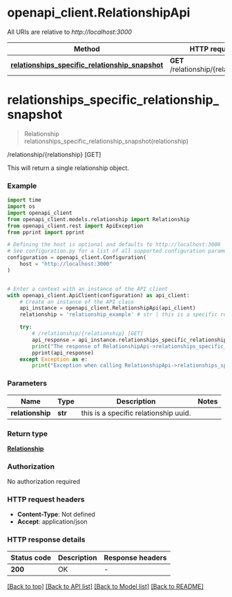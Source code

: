 # openapi_client.RelationshipApi

All URIs are relative to *http://localhost:3000*

Method | HTTP request | Description
------------- | ------------- | -------------
[**relationships_specific_relationship_snapshot**](RelationshipApi.md#relationships_specific_relationship_snapshot) | **GET** /relationship/{relationship} | /relationship/{relationship} [GET]


# **relationships_specific_relationship_snapshot**
> Relationship relationships_specific_relationship_snapshot(relationship)

/relationship/{relationship} [GET]

This will return a single relationship object.

### Example

```python
import time
import os
import openapi_client
from openapi_client.models.relationship import Relationship
from openapi_client.rest import ApiException
from pprint import pprint

# Defining the host is optional and defaults to http://localhost:3000
# See configuration.py for a list of all supported configuration parameters.
configuration = openapi_client.Configuration(
    host = "http://localhost:3000"
)


# Enter a context with an instance of the API client
with openapi_client.ApiClient(configuration) as api_client:
    # Create an instance of the API class
    api_instance = openapi_client.RelationshipApi(api_client)
    relationship = 'relationship_example' # str | this is a specific relationship uuid.

    try:
        # /relationship/{relationship} [GET]
        api_response = api_instance.relationships_specific_relationship_snapshot(relationship)
        print("The response of RelationshipApi->relationships_specific_relationship_snapshot:\n")
        pprint(api_response)
    except Exception as e:
        print("Exception when calling RelationshipApi->relationships_specific_relationship_snapshot: %s\n" % e)
```



### Parameters

Name | Type | Description  | Notes
------------- | ------------- | ------------- | -------------
 **relationship** | **str**| this is a specific relationship uuid. | 

### Return type

[**Relationship**](Relationship.md)

### Authorization

No authorization required

### HTTP request headers

 - **Content-Type**: Not defined
 - **Accept**: application/json

### HTTP response details
| Status code | Description | Response headers |
|-------------|-------------|------------------|
**200** | OK |  -  |

[[Back to top]](#) [[Back to API list]](../README.md#documentation-for-api-endpoints) [[Back to Model list]](../README.md#documentation-for-models) [[Back to README]](../README.md)

